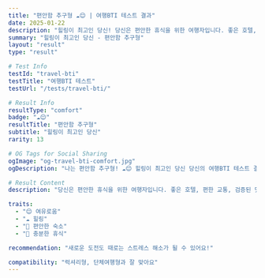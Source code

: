 ```yaml
---
title: "편안함 추구형 ☁️😌 | 여행BTI 테스트 결과"
date: 2025-01-22
description: "힐링이 최고인 당신! 당신은 편안한 휴식을 위한 여행자입니다. 좋은 호텔, 편한 교통, 검증된 맛집을 선호하며, 무리한 일정보다는 여유로운 휴식을 추구해요. 여행은 곧 힐링입니다...."
summary: "힐링이 최고인 당신 - 편안함 추구형"
layout: "result"
type: "result"

# Test Info
testId: "travel-bti"
testTitle: "여행BTI 테스트"
testUrl: "/tests/travel-bti/"

# Result Info
resultType: "comfort"
badge: "☁️😌"
resultTitle: "편안함 추구형"
subtitle: "힐링이 최고인 당신"
rarity: 13

# OG Tags for Social Sharing
ogImage: "og-travel-bti-comfort.jpg"
ogDescription: "나는 편안함 추구형! ☁️😌 힐링이 최고인 당신 당신의 여행BTI 테스트 결과는?"

# Result Content
description: "당신은 편안한 휴식을 위한 여행자입니다. 좋은 호텔, 편한 교통, 검증된 맛집을 선호하며, 무리한 일정보다는 여유로운 휴식을 추구해요. 여행은 곧 힐링입니다."

traits:
  - "😌 여유로움"
  - "☁️ 힐링"
  - "🏨 편안한 숙소"
  - "🛌 충분한 휴식"

recommendation: "새로운 도전도 때로는 스트레스 해소가 될 수 있어요!"

compatibility: "럭셔리형, 단체여행형과 잘 맞아요"
---
```

